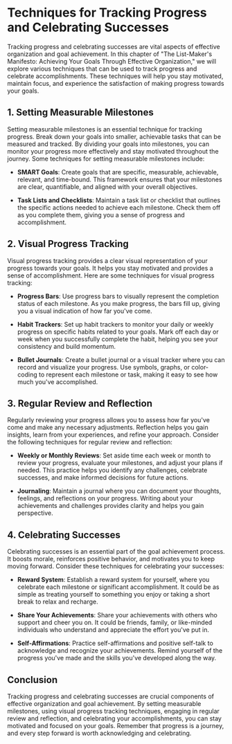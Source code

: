 # Techniques for Tracking Progress and Celebrating Successes

Tracking progress and celebrating successes are vital aspects of effective organization and goal achievement. In this chapter of "The List-Maker's Manifesto: Achieving Your Goals Through Effective Organization," we will explore various techniques that can be used to track progress and celebrate accomplishments. These techniques will help you stay motivated, maintain focus, and experience the satisfaction of making progress towards your goals.

## 1\. Setting Measurable Milestones

Setting measurable milestones is an essential technique for tracking progress. Break down your goals into smaller, achievable tasks that can be measured and tracked. By dividing your goals into milestones, you can monitor your progress more effectively and stay motivated throughout the journey. Some techniques for setting measurable milestones include:

- **SMART Goals**: Create goals that are specific, measurable, achievable, relevant, and time-bound. This framework ensures that your milestones are clear, quantifiable, and aligned with your overall objectives.
    
- **Task Lists and Checklists**: Maintain a task list or checklist that outlines the specific actions needed to achieve each milestone. Check them off as you complete them, giving you a sense of progress and accomplishment.
    

## 2\. Visual Progress Tracking

Visual progress tracking provides a clear visual representation of your progress towards your goals. It helps you stay motivated and provides a sense of accomplishment. Here are some techniques for visual progress tracking:

- **Progress Bars**: Use progress bars to visually represent the completion status of each milestone. As you make progress, the bars fill up, giving you a visual indication of how far you've come.
    
- **Habit Trackers**: Set up habit trackers to monitor your daily or weekly progress on specific habits related to your goals. Mark off each day or week when you successfully complete the habit, helping you see your consistency and build momentum.
    
- **Bullet Journals**: Create a bullet journal or a visual tracker where you can record and visualize your progress. Use symbols, graphs, or color-coding to represent each milestone or task, making it easy to see how much you've accomplished.
    

## 3\. Regular Review and Reflection

Regularly reviewing your progress allows you to assess how far you've come and make any necessary adjustments. Reflection helps you gain insights, learn from your experiences, and refine your approach. Consider the following techniques for regular review and reflection:

- **Weekly or Monthly Reviews**: Set aside time each week or month to review your progress, evaluate your milestones, and adjust your plans if needed. This practice helps you identify any challenges, celebrate successes, and make informed decisions for future actions.
    
- **Journaling**: Maintain a journal where you can document your thoughts, feelings, and reflections on your progress. Writing about your achievements and challenges provides clarity and helps you gain perspective.
    

## 4\. Celebrating Successes

Celebrating successes is an essential part of the goal achievement process. It boosts morale, reinforces positive behavior, and motivates you to keep moving forward. Consider these techniques for celebrating your successes:

- **Reward System**: Establish a reward system for yourself, where you celebrate each milestone or significant accomplishment. It could be as simple as treating yourself to something you enjoy or taking a short break to relax and recharge.
    
- **Share Your Achievements**: Share your achievements with others who support and cheer you on. It could be friends, family, or like-minded individuals who understand and appreciate the effort you've put in.
    
- **Self-Affirmations**: Practice self-affirmations and positive self-talk to acknowledge and recognize your achievements. Remind yourself of the progress you've made and the skills you've developed along the way.
    

## Conclusion

Tracking progress and celebrating successes are crucial components of effective organization and goal achievement. By setting measurable milestones, using visual progress tracking techniques, engaging in regular review and reflection, and celebrating your accomplishments, you can stay motivated and focused on your goals. Remember that progress is a journey, and every step forward is worth acknowledging and celebrating.
